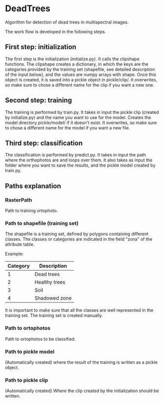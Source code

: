 # DeadTrees

Algorithm for detection of dead trees in multispectral images.

The work flow is developed in the following steps.


## First step: initialization

The first step is the initialization (initialize.py). It calls the clipshape
functions. The clipshape creates a dictionary, in which the keys are the
categories provided by the training set (shapefile, see detailed description of
the input below), and the values are numpy arrays with shape.
Once this object is created, it is saved into a pickle object in pickle/clip/.
It overwrites, so make sure to chose a different name for the clip if you want a
new one.

## Second step: training

The training is performed by train.py. It takes in input the pickle clip (created
by initialize.py) and the name you want to use for the model. Creates the model
directory pickle/model/ if it doesn't exist. It overwrites, so make sure to
chose a different name for the model if you want a new file.

## Third step: classification
The classification is performed by predict.py. It takes in input the path where
the orthophotos are and loops over them. It also takes as input the folder where
you want to save the results, and the pickle model created by train.py.

## Paths explanation

### RasterPath
Path to training ortophoto.

### Path to shapefile (training set)
The shapefile is a training set, defined by polygons containing different classes.
The classes or categories are indicated in the field "zona" of the attribute
table.

Example:

| Category  | Description   |
|-----------|---------------|
| 1         | Dead trees    |
| 2         | Healthy trees |
| 3         | Soil          |
| 4         | Shadowed zone |

It is important to make sure that all the classes are well represented in the
training set. The training set is created manually.

### Path to ortophotos
Path to ortophotos to be classified.

### Path to pickle model
(Automatically created) where the result of the training is written as a pickle
object.

### Path to pickle clip
(Automatically created) Where the clip created by the initialization should be
written.

